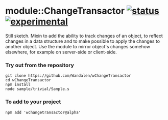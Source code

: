 
# module::ChangeTransactor [![status](https://github.com/Wandalen/wChangeTransactor/actions/workflows/StandardPublish.yml/badge.svg)](https://github.com/Wandalen/wChangeTransactor/actions/workflows/StandardPublish.yml) [![experimental](https://img.shields.io/badge/stability-experimental-orange.svg)](https://github.com/emersion/stability-badges#experimental)

Still sketch. Mixin to add the ability to track changes of an object, to reflect changes in a data structure and to make possible to apply the changes to another object. Use the module to mirror object's changes somehow elsewhere, for example on server-side or client-side.

### Try out from the repository
```
git clone https://github.com/Wandalen/wChangeTransactor
cd wChangeTransactor
npm install
node sample/trivial/Sample.s
```

### To add to your project
```
npm add 'wchangetransactor@alpha'
```























































